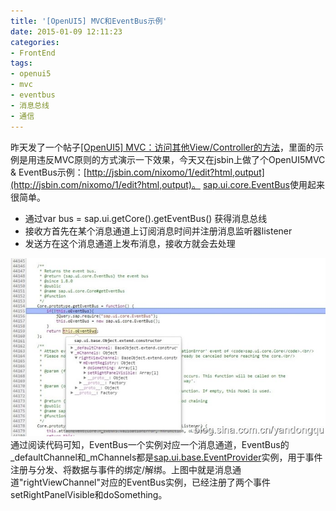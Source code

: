 ```yaml
---
title: '[OpenUI5] MVC和EventBus示例'
date: 2015-01-09 12:11:23
categories: 
- FrontEnd
tags: 
- openui5
- mvc
- eventbus
- 消息总线
- 通信
---
```

昨天发了一个帖子[[OpenUI5] MVC：访问其他View/Controller的方法](/post/openui5_mvc：访问其他view或controller的方法)，里面的示例是用违反MVC原则的方式演示一下效果，今天又在jsbin上做了个OpenUI5MVC & EventBus示例：[http://jsbin.com/nixomo/1/edit?html,output](http://jsbin.com/nixomo/1/edit?html,output)。
[sap.ui.core.EventBus](https://openui5.hana.ondemand.com/docs/api/symbols/sap.ui.core.EventBus.html)使用起来很简单。

- 通过var bus = sap.ui.getCore().getEventBus() 获得消息总线
- 接收方首先在某个消息通道上订阅消息时间并注册消息监听器listener
- 发送方在这个消息通道上发布消息，接收方就会去处理

![[OpenUI5] MVC和EventBus示例](/images/2015/1/0026uWfMgy6P2x0uJs874.jpg)
通过阅读代码可知，EventBus一个实例对应一个消息通道，EventBus的_defaultChannel和_mChannels都是[sap.ui.base.EventProvider](https://openui5.hana.ondemand.com/docs/api/symbols/sap.ui.base.EventProvider.html)实例，用于事件注册与分发、将数据与事件的绑定/解绑。上图中就是消息通道"rightViewChannel"对应的EventBus实例，已经注册了两个事件setRightPanelVisible和doSomething。